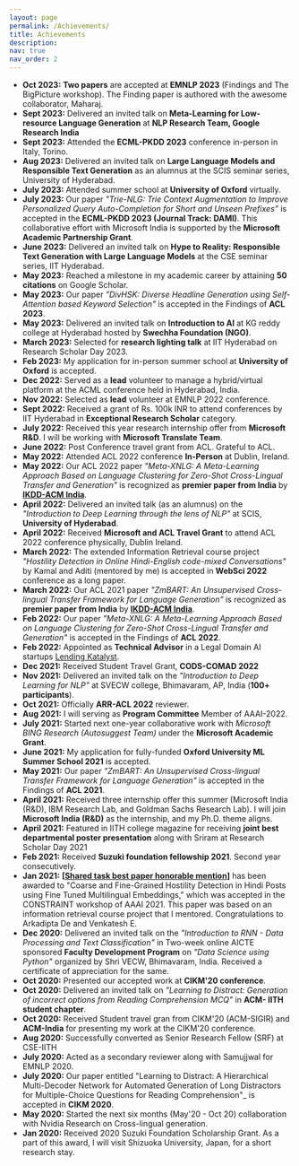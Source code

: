 ```yaml
---
layout: page
permalink: /Achievements/
title: Achievements
description: 
nav: true
nav_order: 2
---
```


- **Oct 2023:** **Two papers** are accepted at **EMNLP 2023** (Findings and The BigPicture workshop). The Finding paper is authored with the awesome collaborator, Maharaj.
- **Sept 2023:** Delivered an invited talk on **Meta-Learning for Low-resource Language Generation** at **NLP Research Team, Google Research India**
- **Sept 2023:** Attended the **ECML-PKDD 2023** conference in-person in Italy, Torino. 
- **Aug 2023:** Delivered an invited talk on **Large Language Models and Responsible Text Generation** as an alumnus at the SCIS seminar series, University of Hyderabad.
- **July 2023:** Attended summer school at **University of Oxford** virtually.
- **July 2023:** Our paper *"Trie-NLG: Trie Context Augmentation to Improve Personalized Query Auto-Completion for Short and Unseen Prefixes”* is accepted in the **ECML-PKDD 2023 (Journal Track: DAMI)**. This collaborative effort with Microsoft India is supported by the **Microsoft Academic Partnership Grant**.
- **June 2023:** Delivered an invited talk on **Hype to Reality: Responsible Text Generation with Large Language Models** at the CSE seminar series, IIT Hyderabad.
- **May 2023:** Reached a milestone in my academic career by attaining **50 citations** on Google Scholar.
- **May 2023:** Our paper *"DivHSK: Diverse Headline Generation using Self-Attention based Keyword Selection"* is accepted in the Findings of **ACL 2023**.
- **May 2023:** Delivered an invited talk on **Introduction to AI** at KG reddy college at Hyderabad hosted by **Swechha Foundation (NGO)**.
- **March 2023:** Selected for **research lighting talk** at IIT Hyderabad on Research Scholar Day 2023.
- **Feb 2023:** My application for in-person summer school at **University of Oxford** is accepted.
- **Dec 2022:** Served as a **lead** volunteer to manage a hybrid/virtual platform at the  ACML conference held in Hyderabad, India.
- **Nov 2022:**  Selected as **lead** volunteer at EMNLP 2022 conference.
- **Sept 2022:** Received a grant of Rs. 100k INR to attend conferences by IIT Hyderabad in **Exceptional Research Scholar** category.   
- **July 2022:** Received this year research internship offer from **Microsoft R&D**. I will be working with **Microsoft Translate Team**.  
- **June 2022:** Post Conference travel grant from ACL. Grateful to ACL.
- **May 2022:** Attended ACL 2022 conference **In-Person** at Dublin, Ireland.
- **May 2022:** Our ACL 2022 paper *"Meta-XNLG: A Meta-Learning Approach Based on Language Clustering for Zero-Shot Cross-Lingual Transfer and Generation"* is recognized as **premier paper from India** by [**IKDD-ACM India**](https://ikdd.acm.org/premier-papers.php/).
- **April 2022:** Delivered an invited talk (as an alumnus) on the *"Introduction to Deep Learning through the lens of NLP"* at SCIS, **University of Hyderabad**.
- **April 2022:** Received **Microsoft and ACL Travel Grant** to attend ACL 2022 conference physically, Dublin Ireland.
- **March 2022:** The extended Information Retrieval course project *"Hostility Detection in Online Hindi-English code-mixed Conversations"* by Kamal and Aditi (mentored by me) is accepted in **WebSci 2022** conference as a long paper.
- **March 2022:** Our ACL 2021 paper *"ZmBART: An Unsupervised Cross-lingual Transfer Framework for Language Generation"* is recognized as **premier paper from India** by [**IKDD-ACM India**](https://ikdd.acm.org/premier-papers.php/). 
- **Feb 2022:** Our paper *"Meta-XNLG: A Meta-Learning Approach Based on Language Clustering for Zero-Shot Cross-Lingual Transfer and Generation"* is accepted in the Findings of **ACL 2022**.
- **Feb 2022:** Appointed as **Technical Advisor** in a Legal Domain AI startups [Lending Katalyst](https://lendingkatalyst.com/).
- **Dec 2021:** Received Student Travel Grant, **CODS-COMAD 2022**
- **Nov 2021:** Delivered an invited talk on the *"Introduction to Deep Learning for NLP"* at SVECW college, Bhimavaram, AP, India (**100+ participants**).
- **Oct 2021:** Officially **ARR-ACL 2022** reviewer.
- **Aug 2021:** I will serving as **Program Committee** Member of AAAI-2022. 
- **July 2021:** Started next one-year collaborative work with *Microsoft BING Research (Autosuggest Team)* under the **Microsoft Academic Grant**.   
- **June 2021:** My application for fully-funded **Oxford University ML Summer School 2021** is accepted.
- **May 2021:** Our paper *"ZmBART: An Unsupervised Cross-lingual Transfer Framework for Language Generation"* is accepted in the Findings of **ACL 2021**.
- **April 2021:** Received three internship offer this summer (Microsoft India (R&D), IBM Research Lab, and Goldman Sachs Research Lab). I will join **Microsoft India (R&D)** as the internship, and my Ph.D. theme aligns.
- **April 2021:** Featured in IITH college magazine for receiving **joint best departmental poster presentation** along with Sriram at Research Scholar Day 2021
- **Feb 2021:** Received **Suzuki foundation fellowship 2021**. Second year consecutively.
- **Jan 2021:** **[[Shared task best paper honorable mention](http://lcs2.iiitd.edu.in/CONSTRAINT-2021/)]** has been awarded to "Coarse and Fine-Grained Hostility Detection in Hindi Posts using Fine Tuned Multilingual Embeddings," which was accepted in the CONSTRAINT workshop of AAAI 2021. This paper was based on an information retrieval course project that I mentored. Congratulations to Arkadipta De and Venkatesh E.  
- **Dec 2020:** Delivered an invited talk on the *"Introduction to RNN - Data Processing and Text
Classification"* in Two-week online AICTE sponsored **Faculty Development Program** on *"Data Science using Python"*
organized by Shri VECW, Bhimavaram, India. Received a certificate of appreciation for the same.  
- **Oct 2020:** Presented our accepted work at **CIKM'20 conference**.
- **Oct 2020:** Delivered an invited talk on *"Learning to Distract: Generation of incorrect options from Reading Comprehension MCQ"* in **ACM- IITH student chapter**.  
- **Oct 2020:** Received Student travel gran from CIKM'20 (ACM-SIGIR) and **ACM-India** for presenting my work at the CIKM'20 conference. 
- **Aug 2020:** Successfully converted as Senior Research Fellow (SRF) at CSE-IITH 
- **July 2020:** Acted as a secondary reviewer along with Samujjwal for EMNLP 2020.
- **July 2020:** Our paper entitled "Learning to Distract: A Hierarchical Multi-Decoder Network for Automated Generation of Long Distractors for Multiple-Choice Questions for Reading Comprehension"_ is accepted in **CIKM 2020**.
- **May 2020:** Started the next six months (May'20 - Oct 20) collaboration with Nvidia Research on Cross-lingual generation.
- **Jan 2020:** Received 2020 Suzuki Foundation Scholarship Grant. As a part of this award, I will visit Shizuoka University, Japan, for a short research stay.


